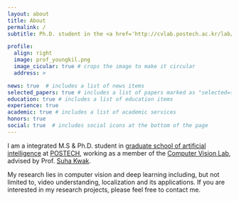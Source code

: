 ```yaml
---
layout: about
title: About
permalink: /
subtitle: Ph.D. student in the <a href='http://cvlab.postech.ac.kr/lab/'>Computer Vision Lab</a> at <a href='https://postech.ac.kr/eng/'>POSTECH</a>.

profile:
  align: right
  image: prof_youngkil.png
  image_cicular: true # crops the image to make it circular
  address: > 

news: true  # includes a list of news items
selected_papers: true # includes a list of papers marked as "selected={true}"
education: true # includes a list of education items
experience: true 
academic: true # includes a list of academic services
honors: true 
social: true  # includes social icons at the bottom of the page
---
```


I am a integrated M.S & Ph.D. student in [graduate school of artificial intelligence](https://ai.postech.ac.kr/) at [POSTECH](https://postech.ac.kr/eng/), working as a member of the [Computer Vision Lab](http://cvlab.postech.ac.kr/lab/), advised by Prof. [Suha Kwak](https://suhakwak.github.io/).

My research lies in computer vision and deep learning including, but not limited to, video understanding, localization and its applications.
If you are interested in my research projects, please feel free to contact me.
